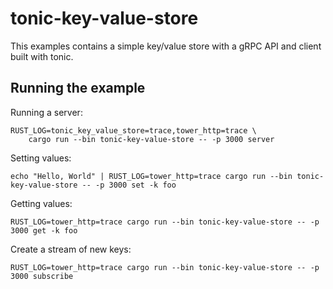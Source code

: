 # tonic-key-value-store

This examples contains a simple key/value store with a gRPC API and client built with tonic.

## Running the example

Running a server:

```
RUST_LOG=tonic_key_value_store=trace,tower_http=trace \
    cargo run --bin tonic-key-value-store -- -p 3000 server
```

Setting values:

```
echo "Hello, World" | RUST_LOG=tower_http=trace cargo run --bin tonic-key-value-store -- -p 3000 set -k foo
```

Getting values:

```
RUST_LOG=tower_http=trace cargo run --bin tonic-key-value-store -- -p 3000 get -k foo
```

Create a stream of new keys:

```
RUST_LOG=tower_http=trace cargo run --bin tonic-key-value-store -- -p 3000 subscribe
```
